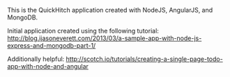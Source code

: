 This is the QuickHitch application created with NodeJS, AngularJS, and MongoDB.

Initial application created using the following tutorial:
http://blog.ijasoneverett.com/2013/03/a-sample-app-with-node-js-express-and-mongodb-part-1/

Additionally helpful:
http://scotch.io/tutorials/creating-a-single-page-todo-app-with-node-and-angular